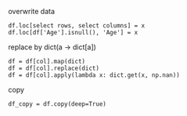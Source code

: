 overwrite data
```
df.loc[select rows, select columns] = x
df.loc[df['Age'].isnull(), 'Age'] = x
```

replace by dict(a -> dict[a])
```
df = df[col].map(dict)
df = df[col].replace(dict)
df = df[col].apply(lambda x: dict.get(x, np.nan))
```

copy
```
df_copy = df.copy(deep=True)
```


